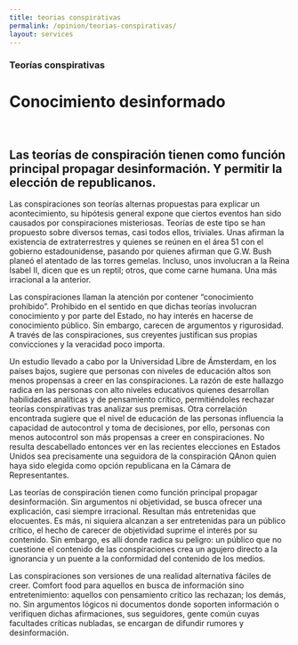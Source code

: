 ```yaml
---
title: teorias conspirativas
permalink: /opinion/teorias-conspirativas/
layout: services
---
```


### Teorías conspirativas

# Conocimiento desinformado 
<br>

## Las teorías de conspiración tienen como función principal propagar desinformación. Y permitir la elección de republicanos.

Las conspiraciones son teorías alternas propuestas para explicar un acontecimiento, su hipótesis general expone que ciertos eventos han sido causados por conspiraciones misteriosas. Teorías de este tipo se han propuesto sobre diversos temas, casi todos ellos, triviales. Unas afirman la existencia de extraterrestres y quienes se reúnen en el área 51 con el gobierno estadounidense, pasando por quienes afirman que G.W. Bush planeó el atentado de las torres gemelas. Incluso, unos involucran a la Reina Isabel II, dicen que es un reptil; otros, que come carne humana. Una más irracional a la anterior. 

Las conspiraciones llaman la atención por contener “conocimiento prohibido”. Prohibido en el sentido en que dichas teorías involucran conocimiento y por parte del Estado, no hay interés en hacerse de conocimiento público. Sin embargo, carecen de argumentos y rigurosidad. A través de las conspiraciones, sus creyentes justifican sus propias convicciones y la veracidad poco importa. 

Un estudio llevado a cabo por la Universidad Libre de Ámsterdam, en los países bajos, sugiere que personas con niveles de educación altos son menos propensas a creer en las conspiraciones. La razón de este hallazgo radica en las personas con alto niveles educativos quienes desarrollan habilidades analíticas y de pensamiento crítico, permitiéndoles rechazar teorías conspirativas tras analizar sus premisas. Otra correlación encontrada sugiere que el nivel de educación de las personas influencia la capacidad de autocontrol y toma de decisiones, por ello, personas con menos autocontrol son más propensas a creer en conspiraciones. No resulta descabellado entonces ver en las recientes elecciones en Estados Unidos sea precisamente una seguidora de la conspiración QAnon quien haya sido elegida como opción republicana en la Cámara de Representantes.

Las teorías de conspiración tienen como función principal propagar desinformación. Sin argumentos ni objetividad, se busca ofrecer una explicación, casi siempre irracional. Resultan más entretenidas que elocuentes. Es más, ni siquiera alcanzan a ser entretenidas para un público crítico, el hecho de carecer de objetividad suprime el interés por su contenido. Sin embargo, es allí donde radica su peligro: un público que no cuestione el contenido de las conspiraciones crea un agujero directo a la ignorancia y un puente a la conformidad del contenido de los medios.

Las conspiraciones son versiones de una realidad alternativa fáciles de creer. Comfort food para aquellos en busca de información sino entretenimiento: aquellos con pensamiento crítico las rechazan; los demás, no. Sin argumentos lógicos ni documentos donde soporten información o verifiquen dichas afirmaciones, sus seguidores, gente común cuyas facultades críticas nubladas, se encargan de difundir rumores y desinformación. 

